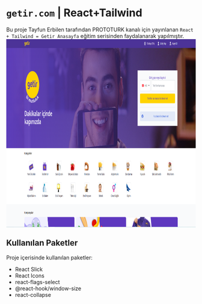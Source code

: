 #  `getir.com` | React+Tailwind
Bu proje Tayfun Erbilen tarafından PROTOTURK kanalı için yayınlanan `React + Tailwind = Getir Anasayfa` eğitim serisinden faydalanarak yapılmıştır.
<img align="center" alt="getir" width="1000em" height="500em"  src="images/getir.PNG" style="max-width:100%;"></a>

## Kullanılan Paketler
Proje içerisinde kullanılan paketler:

- React Slick
- React Icons
- react-flags-select
- @react-hook/window-size
- react-collapse
